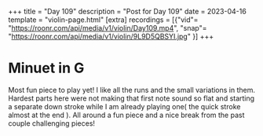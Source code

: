 +++
title = "Day 109"
description = "Post for Day 109"
date = 2023-04-16
template = "violin-page.html"
[extra]
recordings = [{"vid"= "https://roonr.com/api/media/v1/violin/Day109.mp4", "snap"= "https://roonr.com/api/media/v1/violin/9L9D5QBSYI.jpg" }]
+++

# Minuet in G
Most fun piece to play yet! I like all the runs and the small variations in them. Hardest parts here were not making that first note sound so flat and starting a separate down stroke while I am already playing one( the quick stroke almost at the end ). All around a fun piece and a nice break from the past couple challenging pieces!
